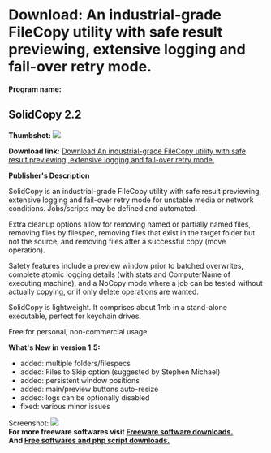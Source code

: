 # Download: An industrial-grade FileCopy utility with safe result previewing, extensive logging and fail-over retry mode.

**Program name:**

## SolidCopy 2.2

  
**Thumbshot:** ![](http://www.freewarefiles.com/screenshot/solidcopy12_md.gif)   
  
**Download link:** [Download An industrial-grade FileCopy utility with safe result previewing, extensive logging and fail-over retry mode.](http://freesoftwares.boysofts.com/SolidCopy_program_40160.html)  
  


**Publisher's Description**  
  


SolidCopy is an industrial-grade FileCopy utility with safe result previewing, extensive logging and fail-over retry mode for unstable media or network conditions. Jobs/scripts may be defined and automated. 

Extra cleanup options allow for removing named or partially named files, removing files by filespec, removing files that exist in the target folder but not the source, and removing files after a successful copy (move operation).

Safety features include a preview window prior to batched overwrites, complete atomic logging details (with stats and ComputerName of executing machine), and a NoCopy mode where a job can be tested without actually copying, or if only delete operations are wanted.

SolidCopy is lightweight. It comprises about 1mb in a stand-alone executable, perfect for keychain drives.

Free for personal, non-commercial usage. 

**What's New in version 1.5:**

  * added: multiple folders/filespecs 
  * added: Files to Skip option (suggested by Stephen Michael) 
  * added: persistent window positions 
  * added: main/preview buttons auto-resize 
  * added: logs can be optionally disabled 
  * fixed: various minor issues 

  
  
Screenshot: ![](http://www.freewarefiles.com/screenshot/solidcopy12.gif)   
**For more freeware softwares visit [Freeware software downloads.](http://freesoftwares.boysofts.com/)**   
**And [Free softwares and php script downloads.](http://www.boysofts.com/)**
